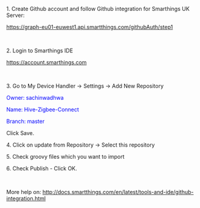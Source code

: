 <p>1. Create Github account and follow Github integration for Smarthings UK Server:</p>
<p><a href="https://graph-eu01-euwest1.api.smartthings.com/githubAuth/step1">https://graph-eu01-euwest1.api.smartthings.com/githubAuth/step1</a></p>
<p>&nbsp;</p>
<p>2. Login to Smarthings IDE</p>
<p><a href="https://account.smarthings.com">https://account.smarthings.com</a></p>
<p>&nbsp;</p>
<p>3. Go to My Device Handler -&gt; Settings -&gt; Add New Repository</p>
<p><span style="color: #0000ff;">Owner:&nbsp;sachinwadhwa</span></p>
<p><span style="color: #0000ff;">Name:&nbsp;Hive-Zigbee-Connect</span></p>
<p><span style="color: #0000ff;">Branch: master</span></p>
<p>Click Save.</p>
<p>4. Click on update from Repository -&gt; Select this repository</p>
<p>5. Check groovy files which you want to import</p>
<p>6. Check Publish - Click OK.</p>
<p>&nbsp;</p>
<p>More help on: <a href="http://docs.smartthings.com/en/latest/tools-and-ide/github-integration.html">http://docs.smartthings.com/en/latest/tools-and-ide/github-integration.html</a></p>
<p>&nbsp;</p>
<p>&nbsp;</p>
